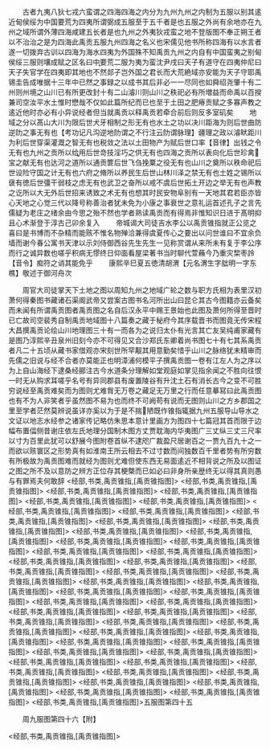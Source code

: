 <!-- { "loadSidebar": true } -->
　　古者九夷八狄七戎六蛮谓之四海四海之内分为九州九州之内制为五服以别其逺近甸侯绥为中国要荒为四夷所谓弼成五服至于五千者是也五服之外尚有余地亦在九州之域所谓外薄四海咸建五长者是也九州之外夷狄戎蛮之地不登版图不奉正朔王者以不治治之是为四海此禹贡五服九州四海之名义也宋儒见他书所称四海有以水言者遂一切拨弃古训以四海为海水四夷为外国殊不知禹贡九州之内自有中国蛮夷之别甸侯绥三服则壤成赋之区名曰中要荒二服为夷为蛮沈尹戌曰天子有道守在四夷仲尼曰天子失官学在四夷即其地也不然郯子岂外国之君长而大荒絶域亦安能为天子守耶禹锡圭告成唯据十三年中已然之事録之以成书其后非必一一尽同也如舜绍尧肇十有二州则州境之山川已有所更改封十有二山濬川则山川之秩祀必有所増益而命禹以百揆兼司空汝平水土惟时懋哉不仅如此篇所纪而已也至于土田之肥瘠贡赋之多寡声教之逺近他时亦必有小异说经者但当就禹贡以释禹贡若牵合前后则反多室矶矣
　　地域之分以髙山大川为限后世犬牙相制之形无有也水土之功以决川距海为则后世曲防逆阞之事无有也【考功记凡沟逆地阞谓之不行注云阞谓脉理】疆理之政以濬畎距川为利后世穿渠灌溉之智无有也税敛之法以土田物产为赋后世口率【音律】出钱之令无有也九州之贡所以给用后世竒技淫巧之供无有也四海之贡所以表向化后世珍禽宝之献无有也达河之道所以通贡篚后世飞刍挽粟之役无有也山川之奠所以秩命祀后世设险守国之计无有也六府之脩所以养民生后世山林川泽之禁无有也土姓之锡所以襃有徳后世彊干弱枝之虑无有也武卫之奋所以戒不虞后世拓土开边之举无有也声教之讫所以大无外后世招来诱致之术无有也想其时民安物阜别有一天地其君若臣亦皆心天地之心觉三代以降号称善治者犹未免为小康之事衰世之意礼运首述孔子之言先儒疑为老庄之绪余由今思之殆不然也学者熟读禹贡而有得焉非惟知识日进于髙明抑且心术渐登于淳古己卯余复入
　　帝城谒大司徒吉水李公以禹贡锥指就正公览之喜曰是书博而不杂精而能赅不惟名物殚洽兼得虞夏传心之要出以问世谁曰不宜余负墙而谢今春公寓书天津以示刘侍御西谷先生先生一见称赏谓从来所未有复于李公序而行之诚异数也嗟乎积病无憀终日仰面看屋梁著书当时聊代萱蘓今乃重灾棃枣詅【音令】痴符之诮其能免乎
　　康熙辛巳夏五徳清胡渭【元名渭生字朏明一字东樵】敬述于御河舟次

　　周官大司徒掌天下土地之图以周知九州之地域广轮之数与职方氏相为表里汉初萧何得秦图书藏诸石渠阁武帝又尝案古图书名河所出山曰昆仑其古今图籍亦云备矣而未闻有所谓禹贡图者禹贡图之名自后汉永平中赐王景始也此图及萧何所得至晋时已亡故司空裴秀自制禹贡地域图十八篇奏之藏于秘府今其序载晋书而图竟无传宋程大昌撰禹贡论绘山川地理图三十有一而各为之说归太仆有光言其亡友吴纯甫家藏有是图乃淳熙辛丑泉州旧刻今亦不可得见又合沙郑氏东卿着尚书图七十有七其系禹贡者凡二十五顷从藏书家借观亦宋刻世所罕觏其用意勤矣惜乎山川之脉络犹未精审而先儒之旧说与经不合者亦莫能正也明漳浦何模平子撰禹贡图一卷有江左人为之序以为上自山海经下逮桑经郦注古今水道条分理解如堂观庭如掌见指余闻之不胜向往恨一时无从购求耳嗟乎名号有异同郡县有废置陵谷有升沈土石有消长古今之变不可胜穷说经至禹贡难矣而为图则尤难胷无万卷之藏足无万里之行而任意摹冩曰此禹贡图也有不为人非笑者乎虽然图不易为也而终不可阙苟有说而无图则山川之方乡郡国之里至学者茫然莫辨说虽详亦奚以为于是不揣陋既作锥指辄据九州五服导山导水之文证以地志水经参之诸家传记略仿朱思本意计里画方为图四十七篇冠其首而限于边幅布置偪侧昔谢庄依左氏地理分国制木图方丈贾耽海内华夷图广三丈纵三丈三尺率以寸为百里此犹可以舒展今图附卷首纵不逮咫广裁盈尺居谢百之一贾九百九十之一而欲以赅寰区之形势真有如淮南王所云相去不过寸数而间独数百千里者势有所穷数有所极故为禹贡图难而就经为图则尤难但使东西无易面逺近不相背说之所及以图证之图之所不及以意防之辨方正位存其梗槩而已如必曰非身所亲歴终无以得其真则愚与有罪焉夫何敢辞
<经部,书类,禹贡锥指,[禹贡锥指图]>
<经部,书类,禹贡锥指,[禹贡锥指图]>
<经部,书类,禹贡锥指,[禹贡锥指图]>
<经部,书类,禹贡锥指,[禹贡锥指图]>
<经部,书类,禹贡锥指,[禹贡锥指图]>
<经部,书类,禹贡锥指,[禹贡锥指图]>
<经部,书类,禹贡锥指,[禹贡锥指图]>
<经部,书类,禹贡锥指,[禹贡锥指图]>
<经部,书类,禹贡锥指,[禹贡锥指图]>
<经部,书类,禹贡锥指,[禹贡锥指图]>
<经部,书类,禹贡锥指,[禹贡锥指图]>
<经部,书类,禹贡锥指,[禹贡锥指图]>
<经部,书类,禹贡锥指,[禹贡锥指图]>
<经部,书类,禹贡锥指,[禹贡锥指图]>
<经部,书类,禹贡锥指,[禹贡锥指图]>
<经部,书类,禹贡锥指,[禹贡锥指图]>
<经部,书类,禹贡锥指,[禹贡锥指图]>
<经部,书类,禹贡锥指,[禹贡锥指图]>
<经部,书类,禹贡锥指,[禹贡锥指图]>
<经部,书类,禹贡锥指,[禹贡锥指图]>
<经部,书类,禹贡锥指,[禹贡锥指图]>
<经部,书类,禹贡锥指,[禹贡锥指图]>
<经部,书类,禹贡锥指,[禹贡锥指图]>
<经部,书类,禹贡锥指,[禹贡锥指图]>
<经部,书类,禹贡锥指,[禹贡锥指图]>
<经部,书类,禹贡锥指,[禹贡锥指图]>
<经部,书类,禹贡锥指,[禹贡锥指图]>
<经部,书类,禹贡锥指,[禹贡锥指图]>
<经部,书类,禹贡锥指,[禹贡锥指图]>
<经部,书类,禹贡锥指,[禹贡锥指图]>
<经部,书类,禹贡锥指,[禹贡锥指图]>
<经部,书类,禹贡锥指,[禹贡锥指图]>
<经部,书类,禹贡锥指,[禹贡锥指图]>
<经部,书类,禹贡锥指,[禹贡锥指图]>
<经部,书类,禹贡锥指,[禹贡锥指图]>
<经部,书类,禹贡锥指,[禹贡锥指图]>
<经部,书类,禹贡锥指,[禹贡锥指图]>
<经部,书类,禹贡锥指,[禹贡锥指图]>
<经部,书类,禹贡锥指,[禹贡锥指图]>
<经部,书类,禹贡锥指,[禹贡锥指图]>
<经部,书类,禹贡锥指,[禹贡锥指图]>
<经部,书类,禹贡锥指,[禹贡锥指图]>
<经部,书类,禹贡锥指,[禹贡锥指图]>
<经部,书类,禹贡锥指,[禹贡锥指图]>
<经部,书类,禹贡锥指,[禹贡锥指图]>
<经部,书类,禹贡锥指,[禹贡锥指图]>
<经部,书类,禹贡锥指,[禹贡锥指图]>
<经部,书类,禹贡锥指,[禹贡锥指图]>
<经部,书类,禹贡锥指,[禹贡锥指图]>五服图第四十五

　　周九服图第四十六【附】

<经部,书类,禹贡锥指,[禹贡锥指图]>
